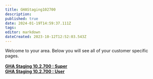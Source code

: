 ```yaml
---
title: GHAStaging102700
description: 
published: true
date: 2024-01-19T14:59:37.111Z
tags: 
editor: markdown
dateCreated: 2023-10-12T12:52:03.543Z
---
```


Welcome to your area. Below you will see all of your customer specific pages.<br><br><b>[GHA Staging 10.2.700 : Super](/Apps/Customers/GHAStaging102700/GHAStaging102700~Super)<br></b><b>[GHA Staging 10.2.700 : User](/Apps/Customers/GHAStaging102700/GHAStaging102700~User)<br></b>